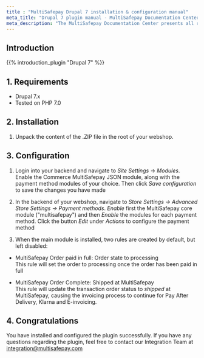 ```yaml
---
title : "MultiSafepay Drupal 7 installation & configuration manual"
meta_title: "Drupal 7 plugin manual - MultiSafepay Documentation Center"
meta_description: "The MultiSafepay Documentation Center presents all relevant information about our Plugins and API. You can also find support pages for Payment Methods, Tools and General Questions as well as the contact details of our Support and Integration Teams."
---
```


## Introduction

{{% introduction_plugin "Drupal 7" %}}

## 1. Requirements
- Drupal 7.x
- Tested on PHP 7.0

## 2. Installation
 1. Unpack the content of the .ZIP file in the root of your webshop.

## 3. Configuration
1. Login into your backend and navigate to _Site Settings_ -> _Modules_. Enable the Commerce MultiSafepay JSON module, along with the payment method modules of your choice. Then click _Save configuration_ to save the changes you have made

2. In the backend of your webshop, navigate to _Store Settings -> Advanced Store Settings -> Payment methods_.
_Enable_ first the MultiSafepay core module ("multisafepay") and then _Enable_ the modules for each payment method.
Click the button _Edit_ under _Actions_ to configure the payment method

3. When the main module is installed, two rules are created by default, but left disabled:  
  * MultiSafepay Order paid in full: Order state to processing  
This rule will set the order to processing once the order has been paid in full  

  * MultiSafepay Order Complete: Shipped at MultiSafepay  
This rule will update the transaction order status to _shipped_ at MultiSafepay, causing the invoicing process to continue for Pay After Delivery, Klarna and E-invoicing.

## 4. Congratulations
You have installed and configured the plugin successfully. If you have any questions regarding the plugin, feel free to contact our Integration Team at <integration@multisafepay.com>
